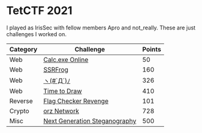 # TetCTF 2021
I played as IrisSec with fellow members Apro and not\_really. These are just challenges I worked on.

| Category | Challenge | Points |
| --- | --- | --- |
| Web | [Calc.exe Online](calc_online.md) | 50 |
| Web | [SSRFrog](ssrfrog.md) | 160 |
| Web | [ヽ(#\`Д´)ﾉ](face.md) | 326 |
| Web | [Time to Draw](timetodraw.md) | 410 |
| Reverse | [Flag Checker Revenge](flagcheckerrevenge.md) | 101 |
| Crypto | [orz Network](orz/solution.md) | 728 |
| Misc | [Next Generation Steganography](nextgenerationsteg.md) | 500 |
